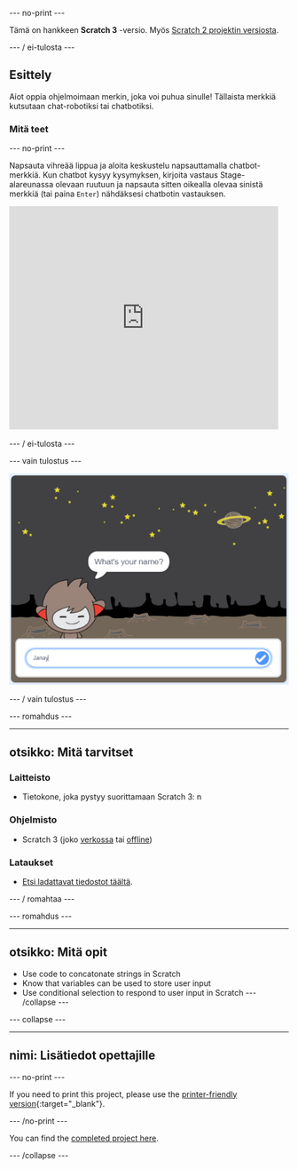 \--- no-print \---

Tämä on hankkeen **Scratch 3** -versio. Myös [Scratch 2 projektin versiosta](https://projects.raspberrypi.org/en/projects/chatbot-scratch2).

\--- / ei-tulosta \---

## Esittely

Aiot oppia ohjelmoimaan merkin, joka voi puhua sinulle! Tällaista merkkiä kutsutaan chat-robotiksi tai chatbotiksi.

### Mitä teet

\--- no-print \---

Napsauta vihreää lippua ja aloita keskustelu napsauttamalla chatbot-merkkiä. Kun chatbot kysyy kysymyksen, kirjoita vastaus Stage-alareunassa olevaan ruutuun ja napsauta sitten oikealla olevaa sinistä merkkiä (tai paina `Enter`) nähdäksesi chatbotin vastauksen.

<div class="scratch-preview">
  <iframe allowtransparency="true" width="485" height="402" src="https://scratch.mit.edu/projects/embed/248864190/?autostart=false" 
  frameborder="0" scrolling="no"></iframe>
</div>

\--- / ei-tulosta \---

\--- vain tulostus \---

![täydellinen hanke](images/chatbot-preview.png)

\--- / vain tulostus \---

\--- romahdus \---

* * *

## otsikko: Mitä tarvitset

### Laitteisto

- Tietokone, joka pystyy suorittamaan Scratch 3: n

### Ohjelmisto

- Scratch 3 (joko [verkossa](https://rpf.io/scratchon) tai [offline](https://rpf.io/scratchoff))

### Lataukset

- [Etsi ladattavat tiedostot täältä](http://rpf.io/p/en/chatbot-go).

\--- / romahtaa \---

\--- romahdus \---

* * *

## otsikko: Mitä opit

- Use code to concatonate strings in Scratch
- Know that variables can be used to store user input
- Use conditional selection to respond to user input in Scratch \--- /collapse \---

\--- collapse \---

* * *

## nimi: Lisätiedot opettajille

\--- no-print \---

If you need to print this project, please use the [printer-friendly version](https://projects.raspberrypi.org/en/projects/chatbot/print){:target="_blank"}.

\--- /no-print \---

You can find the [completed project here](http://rpf.io/p/en/chatbot-get).

\--- /collapse \---